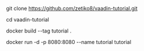 git clone https://github.com/zetiko8/vaadin-tutorial.git

cd vaadin-tutorial

docker build --tag tutorial .

docker run -d -p 8080:8080 --name tutorial tutorial